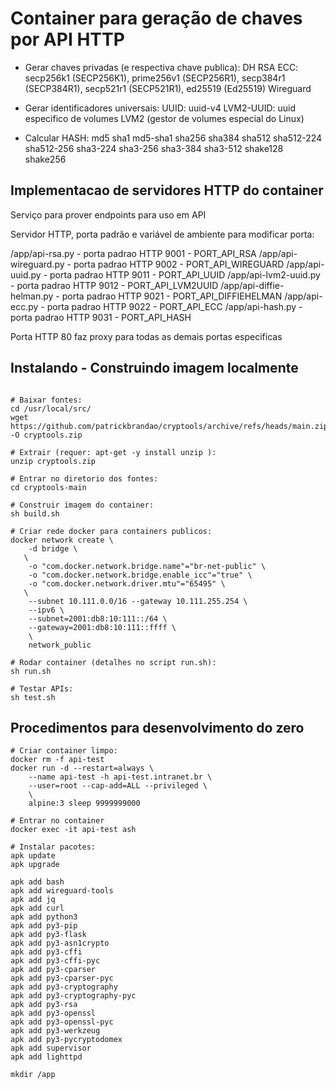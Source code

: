 
# Container para geração de chaves por API HTTP

- Gerar chaves privadas (e respectiva chave publica):
	DH
	RSA
	ECC: secp256k1 (SECP256K1), prime256v1 (SECP256R1), secp384r1 (SECP384R1), secp521r1 (SECP521R1), ed25519 (Ed25519)
	Wireguard

- Gerar identificadores universais:
	UUID: uuid-v4
	LVM2-UUID: uuid especifico de volumes LVM2 (gestor de volumes especial do Linux)

- Calcular HASH: 
	md5
	sha1
	md5-sha1
	sha256
	sha384
	sha512
	sha512-224
	sha512-256
	sha3-224
	sha3-256
	sha3-384
	sha3-512
	shake128
	shake256


## Implementacao de servidores HTTP do container

Serviço para prover endpoints para uso em API

Servidor HTTP, porta padrão e variável de ambiente para modificar porta:

/app/api-rsa.py           - porta padrao HTTP 9001 - PORT_API_RSA
/app/api-wireguard.py     - porta padrao HTTP 9002 - PORT_API_WIREGUARD
/app/api-uuid.py          - porta padrao HTTP 9011 - PORT_API_UUID
/app/api-lvm2-uuid.py     - porta padrao HTTP 9012 - PORT_API_LVM2UUID
/app/api-diffie-helman.py - porta padrao HTTP 9021 - PORT_API_DIFFIEHELMAN
/app/api-ecc.py           - porta padrao HTTP 9022 - PORT_API_ECC
/app/api-hash.py          - porta padrao HTTP 9031 - PORT_API_HASH

Porta HTTP 80 faz proxy para todas as demais portas especificas


## Instalando - Construindo imagem localmente

```

# Baixar fontes:
cd /usr/local/src/
wget https://github.com/patrickbrandao/cryptools/archive/refs/heads/main.zip -O cryptools.zip

# Extrair (requer: apt-get -y install unzip ):
unzip cryptools.zip

# Entrar no diretorio dos fontes:
cd cryptools-main

# Construir imagem do container:
sh build.sh

# Criar rede docker para containers publicos:
docker network create \
    -d bridge \
   \
    -o "com.docker.network.bridge.name"="br-net-public" \
    -o "com.docker.network.bridge.enable_icc"="true" \
    -o "com.docker.network.driver.mtu"="65495" \
   \
    --subnet 10.111.0.0/16 --gateway 10.111.255.254 \
    --ipv6 \
    --subnet=2001:db8:10:111::/64 \
    --gateway=2001:db8:10:111::ffff \
    \
    network_public

# Rodar container (detalhes no script run.sh):
sh run.sh

# Testar APIs:
sh test.sh

```



## Procedimentos para desenvolvimento do zero

```
# Criar container limpo:
docker rm -f api-test
docker run -d --restart=always \
    --name api-test -h api-test.intranet.br \
    --user=root --cap-add=ALL --privileged \
    \
    alpine:3 sleep 9999999000

# Entrar no container
docker exec -it api-test ash

# Instalar pacotes:
apk update
apk upgrade

apk add bash
apk add wireguard-tools
apk add jq
apk add curl
apk add python3
apk add py3-pip
apk add py3-flask
apk add py3-asn1crypto
apk add py3-cffi
apk add py3-cffi-pyc
apk add py3-cparser
apk add py3-cparser-pyc
apk add py3-cryptography
apk add py3-cryptography-pyc
apk add py3-rsa
apk add py3-openssl
apk add py3-openssl-pyc
apk add py3-werkzeug
apk add py3-pycryptodomex
apk add supervisor
apk add lighttpd

mkdir /app

```




